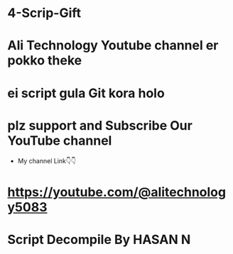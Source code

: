 # 4-Scrip-Gift
# Ali Technology Youtube channel er pokko theke 
# ei script gula Git kora holo
# plz support and Subscribe Our YouTube channel 
* My channel Link👇👇
# https://youtube.com/@alitechnology5083
# Script  Decompile By HASAN N
